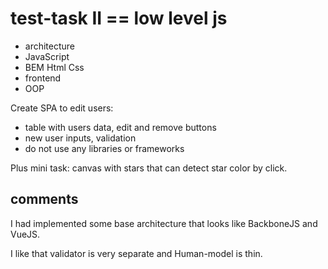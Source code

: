 # test-task II == low level js

- architecture
- JavaScript
- BEM Html Css
- frontend
- OOP

Create SPA to edit users:

- table with users data, edit and remove buttons
- new user inputs, validation
- do not use any libraries or frameworks

Plus mini task: canvas with stars that can detect star color by click.

## comments

I had implemented some base architecture that looks like BackboneJS and VueJS.

I like that validator is very separate and Human-model is thin.
